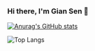 ### Hi there, I'm Gian Sen 👋

<!--
**GSgiansen/GSgiansen** is a ✨ _special_ ✨ repository because its `README.md` (this file) appears on your GitHub profile.

Here are some ideas to get you started:

- 🔭 I’m currently working on ...
- 🌱 I’m currently learning ...
- 👯 I’m looking to collaborate on ...
- 🤔 I’m looking for help with ...
- 💬 Ask me about ...
- 📫 How to reach me: ...
- 😄 Pronouns: ...
- ⚡ Fun fact: ...
-->
[![Anurag's GitHub stats](https://github-readme-stats-three-livid-70.vercel.app/api?username=GSgiansen&rank_icon=github&theme=cobalt)](https://github.com/anuraghazra/github-readme-stats)


![Top Langs](https://github-readme-stats-three-livid-70.vercel.app/api/top-langs/?username=GSgiansen&layout=compact&theme=cobalt&exclude_repo=OrbitalSelf-,twittok)

